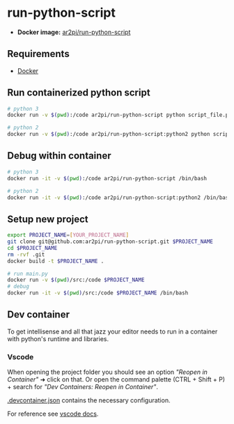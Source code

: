 # run-python-script

- **Docker image:** [ar2pi/run-python-script](https://hub.docker.com/repository/docker/ar2pi/run-python-script)

## Requirements

- [Docker](https://www.docker.com/)

## Run containerized python script

```sh
# python 3
docker run -v $(pwd):/code ar2pi/run-python-script python script_file.py

# python 2
docker run -v $(pwd):/code ar2pi/run-python-script:python2 python script_file.py
```

## Debug within container

```sh
# python 3
docker run -it -v $(pwd):/code ar2pi/run-python-script /bin/bash

# python 2
docker run -it -v $(pwd):/code ar2pi/run-python-script:python2 /bin/bash
```

## Setup new project

```sh
export PROJECT_NAME=[YOUR_PROJECT_NAME]
git clone git@github.com:ar2pi/run-python-script.git $PROJECT_NAME
cd $PROJECT_NAME
rm -rvf .git
docker build -t $PROJECT_NAME .

# run main.py
docker run -v $(pwd)/src:/code $PROJECT_NAME
# debug
docker run -it -v $(pwd)/src:/code $PROJECT_NAME /bin/bash
```

## Dev container

To get intellisense and all that jazz your editor needs to run in a container with python's runtime and libraries.

### Vscode

When opening the project folder you should see an option *"Reopen in Container"* ➜ click on that. Or open the command palette (CTRL + Shift + P) + search for *"Dev Containers: Reopen in Container"*.  

[.devcontainer.json](.devcontainer.json) contains the necessary configuration.

For reference see [vscode docs](https://code.visualstudio.com/docs/devcontainers/create-dev-container).
